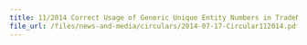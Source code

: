 ```yaml
---
title: 11/2014 Correct Usage of Generic Unique Entity Numbers in TradeNet® Declarations
file_url: /files/news-and-media/circulars/2014-07-17-Circular112014.pdf
---
```

